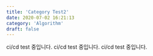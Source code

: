 ```yaml
---
title: 'Category Test2'
date: 2020-07-02 16:21:13
category: 'Algorithm'
draft: false
---
```


ci/cd test 중입니다.
ci/cd test 중입니다.
ci/cd test 중입니다.
